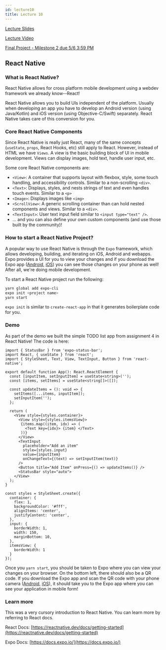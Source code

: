 ```yaml
---
id: lecture10
title: Lecture 10
---
```


[Lecture Slides](https://docs.google.com/presentation/d/1_DbVZInabluIm2QDOkgWZG0SwecCYTcyOInm_PIQELE/edit?usp=sharing)

[Lecture Video](https://drive.google.com/file/d/1d2mCrRM_mavlNhCJk0kf-6ZoTS9VvVGP/view?usp=sharing)

[Final Project - Milestone 2 due 5/6 3:59 PM](/docs/2021sp/finalproject#milestone-2)

## React Native

### What is React Native?

React Native allows for cross platform mobile development using a webdev framework we already know--React!

React Native allows you to build UIs independent of the platform. Usually when developing an app you have to develop an Android version (using Java/Kotlin) and iOS version (using Objective-C/Swift) separately. React Native takes care of this conversion for you.

### Core React Native Components

Since React Native is really just React, many of the same concepts (`useState`, `props`, React Hooks, etc) still apply to React. However, instead of HTML we have `Views`. A view is the basic building block of UI in mobile development. Views can display images, hold text, handle user input, etc.

Some core React Native components are:

- `<View>`: A container that supports layout with flexbox, style, some touch handling, and accessibility controls. Similar to a non-scrolling `<div>`.
- `<Text>`: Displays, styles, and nests strings of text and even handles touch events. Similar to a `<p>`
- `<Image>`: Displays images like `<img>`
- `<ScrollView>`: A generic scrolling container than can hold nested components and views. Similar to a `<div>`.
- `<TextInput>`: User text input field similar to `<input type="text" />`.
- ... and you can also define your own custom components (and use those built by the community)!

### How to start a React Native Project?

A popular way to use React Native is through the `Expo` framework, which allows developing, building, and iterating on iOS, Android and webapps. Expo provides a UI for you to view your changes and if you download the Expo app ([Android](https://play.google.com/store/apps/details?id=host.exp.exponent&hl=en_US), [iOS](https://apps.apple.com/us/app/expo-client/id982107779)) you can see those changes on your phone as well! After all, we're doing mobile development.

To start a React Native project run the following:

```bash
yarn global add expo-cli
expo init <project name>
yarn start
```

`expo init` is similar to `create-react-app` in that it generates boilerplate code for you.

### Demo

As part of the demo we built the simple TODO list app from assignment 4 in React Native! The code is here:

```tsx title="App.tsx"
import { StatusBar } from 'expo-status-bar';
import React, { useState } from 'react';
import { StyleSheet, Text, View, TextInput, Button } from 'react-native';

export default function App(): React.ReactElement {
  const [inputItem, setInputItem] = useState<string>('');
  const [items, setItems] = useState<string[]>([]);

  const updateItems = (): void => {
    setItems([...items, inputItem]);
    setInputItem('');
  };

  return (
    <View style={styles.container}>
      <View style={styles.itemsView}>
       {items.map((item, idx) => (
         <Text key={idx}> {item} </Text>
       ))}
      </View>
      <TextInput
        placeholder="Add an item"
        style={styles.input}
        value={inputItem}
        onChangeText={(text) => setInputItem(text)}
      />
      <Button title="Add Item" onPress={() => updateItems()} />
      <StatusBar style="auto">
    </View>
  );
}

const styles = StyleSheet.create({
  container: {
    flex: 1,
    backgroundColor: '#fff',
    alignItems: 'center',
    justifyContent: 'center',
  },
  input: {
    borderWidth: 1,
    width: 150,
    marginBottom: 10,
  },
  itemsView: {
    borderWidth: 1
  }
});
```

Once you `yarn start`, you should be taken to Expo where you can view your changes on your browser. On the bottom left, there should also be a QR code. If you download the Expo app and scan the QR code with your phone camera ([Android](https://play.google.com/store/apps/details?id=host.exp.exponent&hl=en_US), [iOS](https://apps.apple.com/us/app/expo-client/id982107779)), it should take you to the Expo app where you can see your application in mobile form!

### Learn more

This was a very cursory introduction to React Native. You can learn more by referring to React docs.

React Docs: [https://reactnative.dev/docs/getting-started](https://reactnative.dev/docs/getting-started)

Expo Docs: [https://docs.expo.io/](https://docs.expo.io/)
